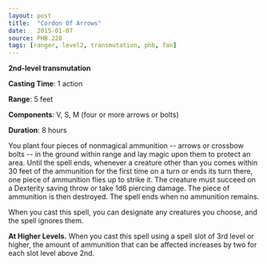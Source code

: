 ```yaml
---
layout: post
title:  "Cordon Of Arrows"
date:   2015-01-07
source: PHB.228
tags: [ranger, level2, transmutation, phb, fan]
---
```


**2nd-level transmutation**

**Casting Time**: 1 action

**Range**: 5 feet

**Components**: V, S, M (four or more arrows or bolts)

**Duration**: 8 hours

You plant four pieces of nonmagical ammunition -- arrows or crossbow bolts -- in the ground within range and lay magic upon them to protect an area. Until the spell ends, whenever a creature other than you comes within 30 feet of the ammunition for the first time on a turn or ends its turn there, one piece of ammunition flies up to strike it. The creature must succeed on a Dexterity saving throw or take 1d6 piercing damage. The piece of ammunition is then destroyed. The spell ends when no ammunition remains.

When you cast this spell, you can designate any creatures you choose, and the spell ignores them.

**At Higher Levels.** When you cast this spell using a spell slot of 3rd level or higher, the amount of ammunition that can be affected increases by two for each slot level above 2nd.
